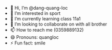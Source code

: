 - 👋 Hi, I’m @dang-quang-loc
- 👀 I’m interested in sport
- 🌱 I’m currently learning class 11a1
- 💞️ I’m looking to collaborate on with all brother
- 📫 How to reach me (0359889132)
- 😄 Pronouns: quangloc
- ⚡ Fun fact: smile

<!---
dang-quang-loc/dang-quang-loc is a ✨ special ✨ repository because its `README.md` (this file) appears on your GitHub profile.
You can click the Preview link to take a look at your changes.
--->
